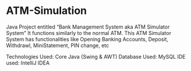 # ATM-Simulation
Java Project entitled “Bank Management System aka ATM Simulator System”
It functions similarly to the normal ATM. This ATM Simulator System has functionalities like Opening Banking Accounts, Deposit, Withdrawl, MiniStatement, PIN change, etc

  Technologies Used: Core Java (Swing & AWT)
  Database Used: MySQL
  IDE used: IntelliJ IDEA
